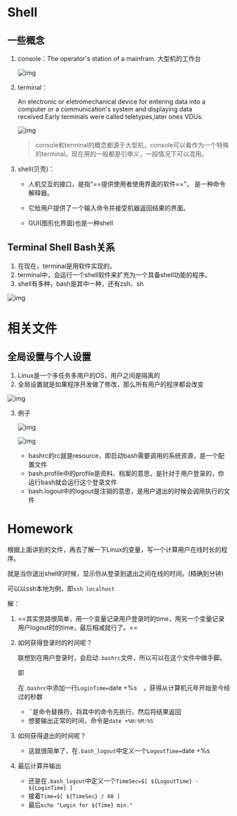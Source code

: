 # Shell

## 一些概念

1. console：The operator's station of a mainfram. 大型机的工作台

   ![img](https://wx2.sinaimg.cn/mw690/005LasY6gy1gcpqp9mvxbj31400u01kx.jpg)

2. terminal：

   An electronic or eletromechanical device for entering data into a computer or a communication's system and displaying data received.Early terminals were called teletypes,later ones VDUs.

   ![img](https://wx1.sinaimg.cn/mw690/005LasY6gy1gcpqscbmx1j31ds0ti17t.jpg)

   > console和terminal的概念都源于大型机，console可以看作为一个特殊的terminal。现在用的一般都是引申义，一般情况下可以混用。

3. shell(贝壳)：

   + 人机交互的接口，是指“==提供使用者使用界面的软件==”， 是一种命令解释器。
   + 它给用户提供了一个输入命令并接受机器返回结果的界面。

   + GUI(图形化界面)也是一种shell



## Terminal Shell Bash关系

1. 在现在，terminal是用软件实现的。
2. terminal中，会运行一个shell软件来扩充为一个具备shell功能的程序。
3. shell有多种，bash是其中一种，还有zsh、sh

![img](https://wx3.sinaimg.cn/mw690/005LasY6gy1gcpqtj9bi0j31b60u016i.jpg)





# 相关文件



## 全局设置与个人设置

1. Linux是一个多任务多用户的OS，用户之间是隔离的
2. 全局设置就是如果程序开发做了修改，那么所有用户的程序都会改变

![img](https://wx1.sinaimg.cn/mw690/005LasY6gy1gcpr0wjvdqj31e90u07oc.jpg)

3. 例子

   ![img](https://wx3.sinaimg.cn/mw690/005LasY6gy1gcpr409cb7j31fk0u0ar9.jpg)

   ![img](https://wx4.sinaimg.cn/mw690/005LasY6gy1gcpr46rmfcj31id0u0arh.jpg)

   + bashrc的rc就是resource，即启动bash需要调用的系统资源，是一个配置文件
   + bash.profile中的profile是资料、档案的意思，是针对于用户登录的，你运行bash就会运行这个登录文件
   + bash.logout中的logout是注销的意思，是用户退出的时候会调用执行的文件





# Homework

根据上面讲到的文件，再去了解一下Linux的变量，写一个计算用户在线时长的程序。

就是当你退出shell的时候，显示你从登录到退出之间在线的时间。(精确到分钟)



可以以ssh本地为例，即`ssh localhost`





解：

1. ==其实思路很简单，用一个变量记录用户登录时的time，用另一个变量记录用户logout时的time，最后相减就行了。==

2. 如何获得登录时的时间呢？

   联想到在用户登录时，会启动`.bashrc`文件，所以可以在这个文件中做手脚。

   即

   在`.bashrc`中添加一行`LoginTime=`date +%s`  `，获得从计算机元年开始至今经过的秒数

   + ``是命令替换符，将其中的命令先执行，然后将结果返回
   + 想要输出正常的时间，命令是`date +%H:%M:%S`

3. 如何获得退出的时间呢？

   + 这就很简单了，在`.bash_logout`中定义一个`LogoutTime=`date +%s` `

4. 最后计算并输出

   + 还是在`.bash_logout`中定义一个`TimeSec=$[ ${LogoutTime} - ${LoginTime} ]`
   + 接着`Time=$[ ${TimeSec} / 60 ]`
   + 最后`echo "Login for ${Time} min."`





